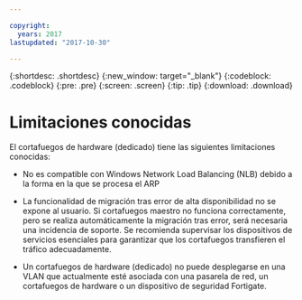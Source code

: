 ```yaml
---

copyright:
  years: 2017
lastupdated: "2017-10-30"

---
```


{:shortdesc: .shortdesc}
{:new_window: target="_blank"}
{:codeblock: .codeblock}
{:pre: .pre}
{:screen: .screen}
{:tip: .tip}
{:download: .download}

# Limitaciones conocidas
El cortafuegos de hardware (dedicado) tiene las siguientes limitaciones conocidas:

* No es compatible con Windows Network Load Balancing (NLB) debido a la forma en la que se procesa el ARP

* La funcionalidad de migración tras error de alta disponibilidad no se expone al usuario. Si cortafuegos maestro no funciona correctamente, pero se realiza automáticamente la migración tras error, será necesaria una incidencia de soporte. Se recomienda supervisar los dispositivos de servicios esenciales para garantizar que los cortafuegos transfieren el tráfico adecuadamente.

* Un cortafuegos de hardware (dedicado) no puede desplegarse en una VLAN que actualmente esté asociada con una pasarela de red, un cortafuegos de hardware o un dispositivo de seguridad Fortigate.
